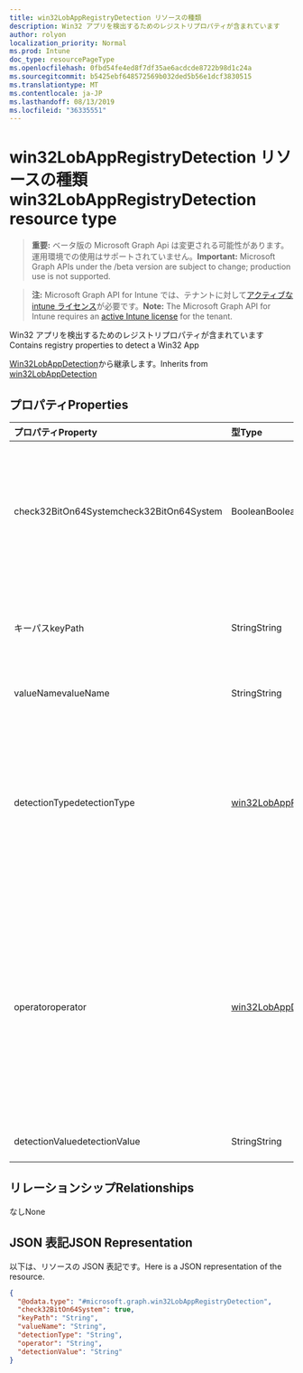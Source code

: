 ```yaml
---
title: win32LobAppRegistryDetection リソースの種類
description: Win32 アプリを検出するためのレジストリプロパティが含まれています
author: rolyon
localization_priority: Normal
ms.prod: Intune
doc_type: resourcePageType
ms.openlocfilehash: 0fbd54fe4ed8f7df35ae6acdcde8722b98d1c24a
ms.sourcegitcommit: b5425ebf648572569b032ded5b56e1dcf3830515
ms.translationtype: MT
ms.contentlocale: ja-JP
ms.lasthandoff: 08/13/2019
ms.locfileid: "36335551"
---
```

# <a name="win32lobappregistrydetection-resource-type"></a><span data-ttu-id="955ba-103">win32LobAppRegistryDetection リソースの種類</span><span class="sxs-lookup"><span data-stu-id="955ba-103">win32LobAppRegistryDetection resource type</span></span>

> <span data-ttu-id="955ba-104">**重要:** ベータ版の Microsoft Graph Api は変更される可能性があります。運用環境での使用はサポートされていません。</span><span class="sxs-lookup"><span data-stu-id="955ba-104">**Important:** Microsoft Graph APIs under the /beta version are subject to change; production use is not supported.</span></span>

> <span data-ttu-id="955ba-105">**注:** Microsoft Graph API for Intune では、テナントに対して[アクティブな intune ライセンス](https://go.microsoft.com/fwlink/?linkid=839381)が必要です。</span><span class="sxs-lookup"><span data-stu-id="955ba-105">**Note:** The Microsoft Graph API for Intune requires an [active Intune license](https://go.microsoft.com/fwlink/?linkid=839381) for the tenant.</span></span>

<span data-ttu-id="955ba-106">Win32 アプリを検出するためのレジストリプロパティが含まれています</span><span class="sxs-lookup"><span data-stu-id="955ba-106">Contains registry properties to detect a Win32 App</span></span>


<span data-ttu-id="955ba-107">[Win32LobAppDetection](../resources/intune-apps-win32lobappdetection.md)から継承します。</span><span class="sxs-lookup"><span data-stu-id="955ba-107">Inherits from [win32LobAppDetection](../resources/intune-apps-win32lobappdetection.md)</span></span>

## <a name="properties"></a><span data-ttu-id="955ba-108">プロパティ</span><span class="sxs-lookup"><span data-stu-id="955ba-108">Properties</span></span>
|<span data-ttu-id="955ba-109">プロパティ</span><span class="sxs-lookup"><span data-stu-id="955ba-109">Property</span></span>|<span data-ttu-id="955ba-110">型</span><span class="sxs-lookup"><span data-stu-id="955ba-110">Type</span></span>|<span data-ttu-id="955ba-111">説明</span><span class="sxs-lookup"><span data-stu-id="955ba-111">Description</span></span>|
|:---|:---|:---|
|<span data-ttu-id="955ba-112">check32BitOn64System</span><span class="sxs-lookup"><span data-stu-id="955ba-112">check32BitOn64System</span></span>|<span data-ttu-id="955ba-113">Boolean</span><span class="sxs-lookup"><span data-stu-id="955ba-113">Boolean</span></span>|<span data-ttu-id="955ba-114">このレジストリパスが、64ビットシステムの32ビットアプリをチェックするためのものであるかどうかを示す値。</span><span class="sxs-lookup"><span data-stu-id="955ba-114">A value indicating whether this registry path is for checking 32-bit app on 64-bit system</span></span>|
|<span data-ttu-id="955ba-115">キーパス</span><span class="sxs-lookup"><span data-stu-id="955ba-115">keyPath</span></span>|<span data-ttu-id="955ba-116">String</span><span class="sxs-lookup"><span data-stu-id="955ba-116">String</span></span>|<span data-ttu-id="955ba-117">Win32 基幹業務 (LoB) アプリを検出するためのレジストリキーのパス</span><span class="sxs-lookup"><span data-stu-id="955ba-117">The registry key path to detect Win32 Line of Business (LoB) app</span></span>|
|<span data-ttu-id="955ba-118">valueName</span><span class="sxs-lookup"><span data-stu-id="955ba-118">valueName</span></span>|<span data-ttu-id="955ba-119">String</span><span class="sxs-lookup"><span data-stu-id="955ba-119">String</span></span>|<span data-ttu-id="955ba-120">レジストリ値の名前</span><span class="sxs-lookup"><span data-stu-id="955ba-120">The registry value name</span></span>|
|<span data-ttu-id="955ba-121">detectionType</span><span class="sxs-lookup"><span data-stu-id="955ba-121">detectionType</span></span>|[<span data-ttu-id="955ba-122">win32LobAppRegistryDetectionType</span><span class="sxs-lookup"><span data-stu-id="955ba-122">win32LobAppRegistryDetectionType</span></span>](../resources/intune-apps-win32lobappregistrydetectiontype.md)|<span data-ttu-id="955ba-123">レジストリデータ検出の種類。</span><span class="sxs-lookup"><span data-stu-id="955ba-123">The registry data detection type.</span></span> <span data-ttu-id="955ba-124">使用可能な値: `notConfigured`、`exists`、`doesNotExist`、`string`、`integer`、`version`。</span><span class="sxs-lookup"><span data-stu-id="955ba-124">Possible values are: `notConfigured`, `exists`, `doesNotExist`, `string`, `integer`, `version`.</span></span>|
|<span data-ttu-id="955ba-125">operator</span><span class="sxs-lookup"><span data-stu-id="955ba-125">operator</span></span>|[<span data-ttu-id="955ba-126">win32LobAppDetectionOperator</span><span class="sxs-lookup"><span data-stu-id="955ba-126">win32LobAppDetectionOperator</span></span>](../resources/intune-apps-win32lobappdetectionoperator.md)|<span data-ttu-id="955ba-127">レジストリデータを検出するための演算子。</span><span class="sxs-lookup"><span data-stu-id="955ba-127">The operator for registry data detection.</span></span> <span data-ttu-id="955ba-128">可能な値は、`notConfigured`、`equal`、`notEqual`、`greaterThan`、`greaterThanOrEqual`、`lessThan`、`lessThanOrEqual` です。</span><span class="sxs-lookup"><span data-stu-id="955ba-128">Possible values are: `notConfigured`, `equal`, `notEqual`, `greaterThan`, `greaterThanOrEqual`, `lessThan`, `lessThanOrEqual`.</span></span>|
|<span data-ttu-id="955ba-129">detectionValue</span><span class="sxs-lookup"><span data-stu-id="955ba-129">detectionValue</span></span>|<span data-ttu-id="955ba-130">String</span><span class="sxs-lookup"><span data-stu-id="955ba-130">String</span></span>|<span data-ttu-id="955ba-131">レジストリの検出値</span><span class="sxs-lookup"><span data-stu-id="955ba-131">The registry detection value</span></span>|

## <a name="relationships"></a><span data-ttu-id="955ba-132">リレーションシップ</span><span class="sxs-lookup"><span data-stu-id="955ba-132">Relationships</span></span>
<span data-ttu-id="955ba-133">なし</span><span class="sxs-lookup"><span data-stu-id="955ba-133">None</span></span>

## <a name="json-representation"></a><span data-ttu-id="955ba-134">JSON 表記</span><span class="sxs-lookup"><span data-stu-id="955ba-134">JSON Representation</span></span>
<span data-ttu-id="955ba-135">以下は、リソースの JSON 表記です。</span><span class="sxs-lookup"><span data-stu-id="955ba-135">Here is a JSON representation of the resource.</span></span>
<!-- {
  "blockType": "resource",
  "@odata.type": "microsoft.graph.win32LobAppRegistryDetection"
}
-->
``` json
{
  "@odata.type": "#microsoft.graph.win32LobAppRegistryDetection",
  "check32BitOn64System": true,
  "keyPath": "String",
  "valueName": "String",
  "detectionType": "String",
  "operator": "String",
  "detectionValue": "String"
}
```



